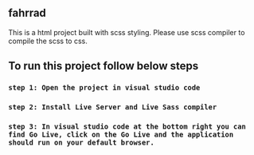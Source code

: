 ## fahrrad

This is a html project built with scss styling.
Please use scss compiler to compile the scss to css.

## To run this project follow below steps

### `step 1: Open the project in visual studio code`
### `step 2: Install Live Server and Live Sass compiler`
### `step 3: In visual studio code at the bottom right you can find Go Live, click on the Go Live and the application should run on your default browser.`
